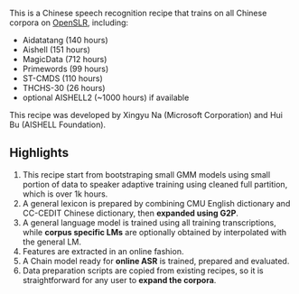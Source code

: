 This is a Chinese speech recognition recipe that trains on all Chinese corpora on [OpenSLR](http://www.openslr.org), including:
* Aidatatang (140 hours)
* Aishell (151 hours)
* MagicData (712 hours)
* Primewords (99 hours)
* ST-CMDS (110 hours)
* THCHS-30 (26 hours)
* optional AISHELL2 (~1000 hours) if available

This recipe was developed by Xingyu Na (Microsoft Corporation) and Hui Bu (AISHELL Foundation).

## Highlights

1. This recipe start from bootstraping small GMM models using small portion of data to speaker adaptive training using cleaned full partition, which is over 1k hours.
2. A general lexicon is prepared by combining CMU English dictionary and CC-CEDIT Chinese dictionary, then **expanded using G2P**.
3. A general language model is trained using all training transcriptions, while **corpus specific LMs** are optionally obtained by interpolated with the general LM.
4. Features are extracted in an online fashion.
5. A Chain model ready for **online ASR** is trained, prepared and evaluated.
6. Data preparation scripts are copied from existing recipes, so it is straightforward for any user to **expand the corpora**.
